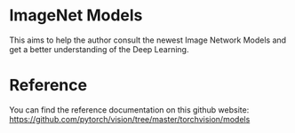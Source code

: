 ImageNet Models
============
    
This aims to help the author consult the newest Image Network Models  and get a better understanding of the Deep Learning.

Reference
============

You can find the reference documentation on this github website: https://github.com/pytorch/vision/tree/master/torchvision/models



